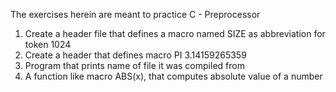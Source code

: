 The exercises herein are meant to practice C - Preprocessor
1. Create a header file that defines a macro named SIZE as abbreviation for token 1024
2. Create a header that defines macro PI 3.14159265359
3. Program that prints name of file it was compiled from
4. A function like macro ABS(x), that computes absolute value of a number
